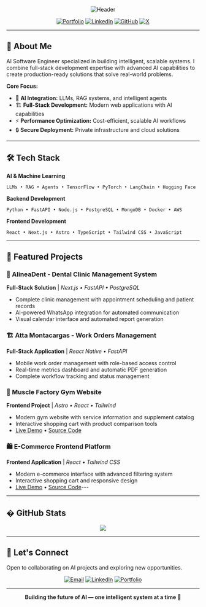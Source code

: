 <div align="center">

![Header](https://capsule-render.vercel.app/api?type=waving&color=gradient&customColorList=1,2,3,4,5&height=200&section=header&text=Víctor%20López&fontSize=80&fontAlignY=35&animation=twinkling&fontColor=ffffff&desc=AI%20Software%20Engineer%20|%20Building%20Intelligent%20Systems&descAlignY=60&descAlign=50)

</div>

<div align="center">

[![Portfolio](https://img.shields.io/badge/Portfolio-4bbf6b?style=for-the-badge&logo=vercel&logoColor=white)](https://victorwkey.com)
[![LinkedIn](https://img.shields.io/badge/LinkedIn-0077B5?style=for-the-badge&logo=linkedin&logoColor=white)](https://www.linkedin.com/in/victor-angel-lopez-556605245/)
[![GitHub](https://img.shields.io/badge/GitHub-100000?style=for-the-badge&logo=github&logoColor=white)](https://github.com/victorwkey)
[![X](https://img.shields.io/badge/X-000000?style=for-the-badge&logo=x&logoColor=white)](https://x.com/victorwkey)

</div>

---

## 🚀 About Me

AI Software Engineer specialized in building intelligent, scalable systems. I combine full-stack development expertise with advanced AI capabilities to create production-ready solutions that solve real-world problems.

**Core Focus:**
- 🤖 **AI Integration:** LLMs, RAG systems, and intelligent agents
- 🏗️ **Full-Stack Development:** Modern web applications with AI capabilities  
- ⚡ **Performance Optimization:** Cost-efficient, scalable AI workflows
- 🔒 **Secure Deployment:** Private infrastructure and cloud solutions

---

## 🛠️ Tech Stack

**AI & Machine Learning**
```
LLMs • RAG • Agents • TensorFlow • PyTorch • LangChain • Hugging Face
```

**Backend Development**
```  
Python • FastAPI • Node.js • PostgreSQL • MongoDB • Docker • AWS
```

**Frontend Development**
```
React • Next.js • Astro • TypeScript • Tailwind CSS • JavaScript
```

---

## 💼 Featured Projects

### 🦷 AlineaDent - Dental Clinic Management System
**Full-Stack Solution** | *Next.js • FastAPI • PostgreSQL*
- Complete clinic management with appointment scheduling and patient records
- AI-powered WhatsApp integration for automated communication
- Visual calendar interface and automated report generation

### 🏗️ Atta Montacargas - Work Orders Management  
**Full-Stack Application** | *React Native • FastAPI*
- Mobile work order management with role-based access control
- Real-time metrics dashboard and automatic PDF generation
- Complete workflow tracking and status management

### 💪 Muscle Factory Gym Website
**Frontend Project** | *Astro • React • Tailwind*
- Modern gym website with service information and supplement catalog
- Interactive shopping cart with product comparison tools
- [Live Demo](https://muscle-factory-website.vercel.app/) • [Source Code](https://github.com/VictorWKey/muscle-factory-website)

### 🛍️ E-Commerce Frontend Platform
**Frontend Application** | *React • Tailwind CSS*
- Modern e-commerce interface with advanced filtering system
- Interactive shopping cart and responsive design
- [Live Demo](https://shop-app-w-react.netlify.app/) • [Source Code](https://github.com/VictorWKey/fronted-shop-react-app)---

---

## � GitHub Stats

<div align="center">
  <img src="https://github-readme-stats.vercel.app/api?username=victorwkey&show_icons=true&count_private=true&hide_border=true&theme=tokyonight" />
</div>

---

## 🤝 Let's Connect

Open to collaborating on AI projects and exploring new opportunities.

<div align="center">

[![Email](https://img.shields.io/badge/Email-D14836?style=for-the-badge&logo=gmail&logoColor=white)](mailto:victorwkey@gmail.com)
[![LinkedIn](https://img.shields.io/badge/LinkedIn-0077B5?style=for-the-badge&logo=linkedin&logoColor=white)](https://www.linkedin.com/in/victor-angel-lopez-556605245/)
[![Portfolio](https://img.shields.io/badge/Portfolio-4bbf6b?style=for-the-badge&logo=firefox&logoColor=white)](https://victorwkey.com)

</div>

---

<div align="center">

**Building the future of AI — one intelligent system at a time** 🚀

</div>

